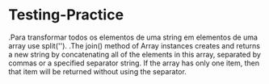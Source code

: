 # Testing-Practice
.Para transformar todos os elementos de uma string em elementos de uma array use split('').
.The join() method of Array instances creates and returns a new string by concatenating all of the elements in this array, separated by commas or a specified separator string. If the array has only one item, then that item will be returned without using the separator.